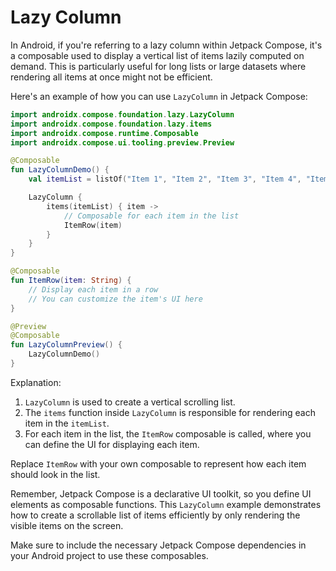 # Lazy Column
In Android, if you're referring to a lazy column within Jetpack Compose, it's a composable used to display a vertical list of items lazily computed on demand. This is particularly useful for long lists or large datasets where rendering all items at once might not be efficient.

Here's an example of how you can use `LazyColumn` in Jetpack Compose:

```kotlin
import androidx.compose.foundation.lazy.LazyColumn
import androidx.compose.foundation.lazy.items
import androidx.compose.runtime.Composable
import androidx.compose.ui.tooling.preview.Preview

@Composable
fun LazyColumnDemo() {
    val itemList = listOf("Item 1", "Item 2", "Item 3", "Item 4", "Item 5")

    LazyColumn {
        items(itemList) { item ->
            // Composable for each item in the list
            ItemRow(item)
        }
    }
}

@Composable
fun ItemRow(item: String) {
    // Display each item in a row
    // You can customize the item's UI here
}

@Preview
@Composable
fun LazyColumnPreview() {
    LazyColumnDemo()
}
```

Explanation:

1. `LazyColumn` is used to create a vertical scrolling list.
2. The `items` function inside `LazyColumn` is responsible for rendering each item in the `itemList`.
3. For each item in the list, the `ItemRow` composable is called, where you can define the UI for displaying each item.

Replace `ItemRow` with your own composable to represent how each item should look in the list.

Remember, Jetpack Compose is a declarative UI toolkit, so you define UI elements as composable functions. This `LazyColumn` example demonstrates how to create a scrollable list of items efficiently by only rendering the visible items on the screen.

Make sure to include the necessary Jetpack Compose dependencies in your Android project to use these composables.